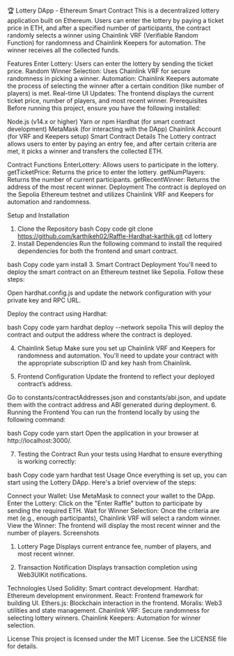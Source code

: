 🏆 Lottery DApp - Ethereum Smart Contract
This is a decentralized lottery application built on Ethereum. Users can enter the lottery by paying a ticket price in ETH, and after a specified number of participants, the contract randomly selects a winner using Chainlink VRF (Verifiable Random Function) for randomness and Chainlink Keepers for automation. The winner receives all the collected funds.

Features
Enter Lottery: Users can enter the lottery by sending the ticket price.
Random Winner Selection: Uses Chainlink VRF for secure randomness in picking a winner.
Automation: Chainlink Keepers automate the process of selecting the winner after a certain condition (like number of players) is met.
Real-time UI Updates: The frontend displays the current ticket price, number of players, and most recent winner.
Prerequisites
Before running this project, ensure you have the following installed:

Node.js (v14.x or higher)
Yarn or npm
Hardhat (for smart contract development)
MetaMask (for interacting with the DApp)
Chainlink Account (for VRF and Keepers setup)
Smart Contract Details
The Lottery contract allows users to enter by paying an entry fee, and after certain criteria are met, it picks a winner and transfers the collected ETH.

Contract Functions
EnterLottery: Allows users to participate in the lottery.
getTicketPrice: Returns the price to enter the lottery.
getNumPlayers: Returns the number of current participants.
getRecentWinner: Returns the address of the most recent winner.
Deployment
The contract is deployed on the Sepolia Ethereum testnet and utilizes Chainlink VRF and Keepers for automation and randomness.

Setup and Installation

1. Clone the Repository
   bash
   Copy code
   git clone https://github.com/karthikeh02/Raffle-Hardhat-karthik.git
   cd lottery
2. Install Dependencies
   Run the following command to install the required dependencies for both the frontend and smart contract.

bash
Copy code
yarn install 3. Smart Contract Deployment
You'll need to deploy the smart contract on an Ethereum testnet like Sepolia. Follow these steps:

Open hardhat.config.js and update the network configuration with your private key and RPC URL.

Deploy the contract using Hardhat:

bash
Copy code
yarn hardhat deploy --network sepolia
This will deploy the contract and output the address where the contract is deployed.

4. Chainlink Setup
   Make sure you set up Chainlink VRF and Keepers for randomness and automation. You'll need to update your contract with the appropriate subscription ID and key hash from Chainlink.

5. Frontend Configuration
   Update the frontend to reflect your deployed contract’s address.

Go to constants/contractAddresses.json and constants/abi.json, and update them with the contract address and ABI generated during deployment. 6. Running the Frontend
You can run the frontend locally by using the following command:

bash
Copy code
yarn start
Open the application in your browser at http://localhost:3000/.

7. Testing the Contract
   Run your tests using Hardhat to ensure everything is working correctly:

bash
Copy code
yarn hardhat test
Usage
Once everything is set up, you can start using the Lottery DApp. Here's a brief overview of the steps:

Connect your Wallet: Use MetaMask to connect your wallet to the DApp.
Enter the Lottery: Click on the "Enter Raffle" button to participate by sending the required ETH.
Wait for Winner Selection: Once the criteria are met (e.g., enough participants), Chainlink VRF will select a random winner.
View the Winner: The frontend will display the most recent winner and the number of players.
Screenshots

1. Lottery Page
   Displays current entrance fee, number of players, and most recent winner.

2. Transaction Notification
   Displays transaction completion using Web3UIKit notifications.

Technologies Used
Solidity: Smart contract development.
Hardhat: Ethereum development environment.
React: Frontend framework for building UI.
Ethers.js: Blockchain interaction in the frontend.
Moralis: Web3 utilities and state management.
Chainlink VRF: Secure randomness for selecting lottery winners.
Chainlink Keepers: Automation for winner selection.

License
This project is licensed under the MIT License. See the LICENSE file for details.
